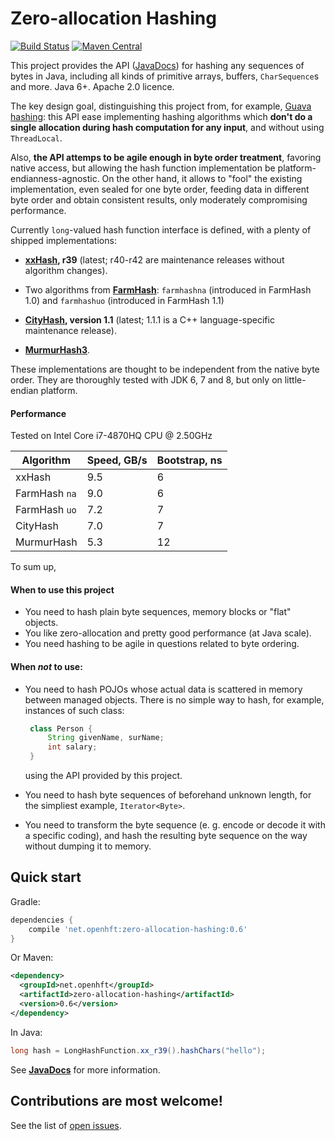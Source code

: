 # Zero-allocation Hashing
[![Build Status](https://travis-ci.org/OpenHFT/Zero-Allocation-Hashing.svg?branch=master)](https://travis-ci.org/OpenHFT/Zero-Allocation-Hashing)
[![Maven Central](https://maven-badges.herokuapp.com/maven-central/net.openhft/zero-allocation-hashing/badge.svg)](https://maven-badges.herokuapp.com/maven-central/net.openhft/zero-allocation-hashing)

This project provides the API ([JavaDocs](http://openhft.github.io/Zero-Allocation-Hashing/apidocs/))
for hashing any sequences of bytes in Java, including all kinds of
primitive arrays, buffers, `CharSequence`s and more. Java 6+. Apache 2.0 licence.

The key design goal, distinguishing this project from, for example, [Guava hashing](
http://docs.guava-libraries.googlecode.com/git-history/release/javadoc/com/google/common/hash/package-summary.html):
this API ease implementing hashing algorithms which **don't do a single allocation
during hash computation for any input**, and without using `ThreadLocal`.

Also, **the API attemps to be agile enough in byte order treatment**, favoring native access,
but allowing the hash function implementation be platform-endianness-agnostic. On the other hand,
it allows to "fool" the existing implementation, even sealed for one byte order, feeding data
in different byte order and obtain consistent results, only moderately compromising performance.

Currently `long`-valued hash function interface is defined, with a plenty of shipped
implementations:
 - **[xxHash](https://github.com/Cyan4973/xxHash), r39** (latest; r40-r42 are maintenance releases
 without algorithm changes).

 - Two algorithms from **[FarmHash](https://github.com/google/farmhash)**: `farmhashna` (introduced
 in FarmHash 1.0) and `farmhashuo` (introduced in FarmHash 1.1)

 - **[CityHash](https://code.google.com/p/cityhash/), version 1.1** (latest; 1.1.1 is a C++
 language-specific maintenance release).

 - **[MurmurHash3](https://code.google.com/p/smhasher/wiki/MurmurHash3)**.

These implementations are thought to be independent from the native byte order. They are thoroughly
tested with JDK 6, 7 and 8, but only on little-endian platform.

#### Performance

Tested on Intel Core i7-4870HQ CPU @ 2.50GHz

Algorithm     | Speed, GB/s | Bootstrap, ns
--------------|-------------|--------------
xxHash        | 9.5         | 6
FarmHash `na` | 9.0         | 6
FarmHash `uo` | 7.2         | 7
CityHash      | 7.0         | 7
MurmurHash    | 5.3         | 12

To sum up,

#### When to use this project
 - You need to hash plain byte sequences, memory blocks or "flat" objects.
 - You like zero-allocation and pretty good performance (at Java scale).
 - You need hashing to be agile in questions related to byte ordering.

#### When *not* to use:
 - You need to hash POJOs whose actual data is scattered in memory between managed objects.
   There is no simple way to hash, for example, instances of such class:

   ```java
    class Person {
        String givenName, surName;
        int salary;
    }
   ```
   using the API provided by this project.
 - You need to hash byte sequences of beforehand unknown length, for the simpliest example,
   `Iterator<Byte>`.
 - You need to transform the byte sequence (e. g. encode or decode it with a specific coding),
   and hash the resulting byte sequence on the way without dumping it to memory.

## Quick start

Gradle:
```groovy
dependencies {
    compile 'net.openhft:zero-allocation-hashing:0.6'
}
```

Or Maven:
```xml
<dependency>
  <groupId>net.openhft</groupId>
  <artifactId>zero-allocation-hashing</artifactId>
  <version>0.6</version>
</dependency>
```

In Java:
```java
long hash = LongHashFunction.xx_r39().hashChars("hello");
```

See **[JavaDocs](http://openhft.github.io/Zero-Allocation-Hashing/apidocs/)** for more information.

## Contributions are most welcome!

See the list of [open issues](https://github.com/OpenHFT/Zero-Allocation-Hashing/issues).

